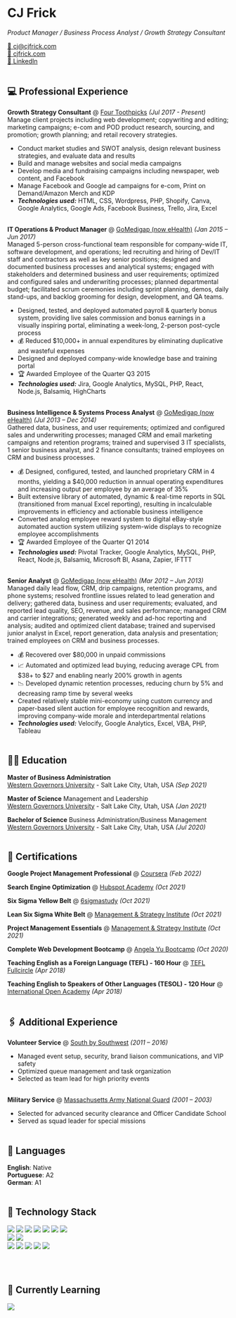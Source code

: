 <h1 id="cj-frick">CJ Frick</h1>

<p><em>Product Manager / Business Process Analyst / Growth Strategy Consultant </em> <br /></p>

<p><a href="mailto:cj@cjfrick.com">📧 cj@cjfrick.com</a><br /><a href="https://cjfrick.com">🔗 cjfrick.com</a><br /><a href="https://www.linkedin.com/in/cjfrick">💼 LinkedIn</a><br /><br /></p>

<h2 id="-professional-experience">💻 Professional Experience</h2>

<p><strong>Growth Strategy Consultant</strong> @ <a href="https://fourtoothpicks.com">Four Toothpicks</a> <em>(Jul 2017 - Present)</em> <br />
Manage client projects including web development; copywriting and editing; marketing campaigns; e-com and POD product research, sourcing, and promotion; growth planning; and retail recovery strategies.</p>
<ul>
  <li>Conduct market studies and SWOT analysis, design relevant business strategies, and evaluate data and results</li>
  <li>Build and manage websites and social media campaigns</li>
  <li>Develop media and fundraising campaigns including newspaper, web content, and Facebook</li>
  <li>Manage Facebook and Google ad campaigns for e-com, Print on Demand/Amazon Merch and KDP</li>
  <li><strong><em>Technologies used:</em></strong> HTML, CSS, Wordpress, PHP, Shopify, Canva, Google Analytics, Google Ads, Facebook Business, Trello, Jira, Excel
<br /><br /></li>
</ul>

<p><strong>IT Operations & Product Manager</strong> @ <a href="https://www.gomedigap.com">GoMedigap (now eHealth)</a> <em>(Jan 2015 – Jun 2017)</em> <br />
Managed 5-person cross-functional team responsible for company-wide IT, software development, and operations; led recruiting and hiring of Dev/IT staff and contractors as well as key senior positions; designed and documented business processes and analytical systems; engaged with stakeholders and determined business and user requirements; optimized and configured sales and underwriting processes; planned departmental budget; facilitated scrum ceremonies including sprint planning, demos, daily stand-ups, and backlog grooming for design, development, and QA teams.</p>
<ul>
  <li>Designed, tested, and deployed automated payroll & quarterly bonus system, providing live sales commission and bonus earnings in a visually inspiring portal, eliminating a week-long, 2-person post-cycle process</li>
  <li>💰 Reduced $10,000+ in annual expenditures by eliminating duplicative and wasteful expenses</li>
  <li>Designed and deployed company-wide knowledge base and training portal</li>
  <li>🏆 Awarded Employee of the Quarter Q3 2015</li>
  <li><strong><em>Technologies used:</em></strong> Jira, Google Analytics, MySQL, PHP, React, Node.js, Balsamiq, HighCharts
<br /><br /></li>
</ul>

<p><strong>Business Intelligence & Systems Process Analyst</strong> @ <a href="https://www.gomedigap.com">GoMedigap (now eHealth)</a> <em>(Jul 2013 – Dec 2014)</em> <br />
Gathered data, business, and user requirements; optimized and configured sales and underwriting processes; managed CRM and email marketing campaigns and retention programs; trained and supervised 3 IT specialists, 1 senior business analyst, and 2 finance consultants; trained employees on CRM and business processes.</p>
<ul>
  <li>💰 Designed, configured, tested, and launched proprietary CRM in 4 months, yielding a $40,000 reduction in annual operating expenditures and increasing output per employee by an average of 35%</li>
  <li>Built extensive library of automated, dynamic & real-time reports in SQL (transitioned from manual Excel reporting), resulting in incalculable improvements in efficiency and actionable business intelligence</li>
  <li>Converted analog employee reward system to digital eBay-style automated auction system utilizing system-wide displays to recognize employee accomplishments</li>
  <li>🏆 Awarded Employee of the Quarter Q1 2014</li>
  <li><strong><em>Technologies used:</em></strong> Pivotal Tracker, Google Analytics, MySQL, PHP, React, Node.js, Balsamiq, Microsoft BI, Asana, Zapier, IFTTT
<br /><br /></li>
</ul>

<p><strong>Senior Analyst</strong> @ <a href="https://www.gomedigap.com">GoMedigap (now eHealth)</a> <em>(Mar 2012 – Jun 2013)</em> <br />
Managed daily lead flow, CRM, drip campaigns, retention programs, and phone systems; resolved frontline issues related to lead generation and delivery; gathered data, business and user requirements; evaluated, and reported lead quality, SEO, revenue, and sales performance; managed CRM and carrier integrations; generated weekly and ad-hoc reporting and analysis; audited and optimized client database; trained and supervised junior analyst in Excel, report generation, data analysis and presentation; trained employees on CRM and business processes.</p>
<ul>
  <li>💰 Recovered over $80,000 in unpaid commissions</li>
  <li>📈 Automated and optimized lead buying, reducing average CPL from $38+ to $27 and enabling nearly 200% growth in agents</li>
  <li>📉 Developed dynamic retention processes, reducing churn by 5% and decreasing ramp time by several weeks</li>
  <li>Created relatively stable mini-economy using custom currency and paper-based silent auction for employee recognition and rewards, improving company-wide morale and interdepartmental relations</li>
  <li><strong><em>Technologies used:</em></strong> Velocify, Google Analytics, Excel, VBA, PHP, Tableau
<br /><br /></li>
</ul>

<h2 id="-education">🧑‍🎓 Education</h2>

<p><strong>Master of Business Administration</strong> <br />
<a href="https://www.wgu.edu/">Western Governors University</a> - Salt Lake City, Utah, USA <em>(Sep 2021)</em> <br /></p>

<p><strong>Master of Science</strong> Management and Leadership<br />
<a href="https://www.wgu.edu/">Western Governors University</a> - Salt Lake City, Utah, USA <em>(Jan 2021)</em> <br /></p>

<p><strong>Bachelor of Science</strong> Business Administration/Business Management<br />
<a href="https://www.wgu.edu/">Western Governors University</a> - Salt Lake City, Utah, USA <em>(Jul 2020)</em><br /><br /></p>

<h2 id="-certifications">📃 Certifications</h2>

<p><strong>Google Project Management Professional</strong> @ <a href="https://coursera.com">Coursera</a> <em>(Feb 2022)</em> <br /></p>

<p><strong>Search Engine Optimization</strong> @ <a href="https://app.hubspot.com/academy/achievements/2h1k2t1f/en/1/ch-frick/seo">Hubspot Academy</a> <em>(Oct 2021)</em> <br /></p>

<p><strong>Six Sigma Yellow Belt</strong> @ <a href="https://6sigmastudy.com">6sigmastudy</a> <em>(Oct 2021)</em> <br /></p>

<p><strong>Lean Six Sigma White Belt</strong> @ <a href="https://msicertified.com">Management & Strategy Institute</a> <em>(Oct 2021)</em> <br /></p>

<p><strong>Project Management Essentials</strong> @ <a href="https://msicertified.com">Management & Strategy Institute</a> <em>(Oct 2021)</em> <br /></p>

<p><strong>Complete Web Development Bootcamp</strong> @ <a href="https://udemy.com">Angela Yu Bootcamp</a> <em>(Oct 2020)</em> <br /></p>

<p><strong>Teaching English as a Foreign Language (TEFL) - 160 Hour</strong> @ <a href="https://www.teflfullcircle.com">TEFL Fullcircle</a> <em>(Apr 2018)</em> <br /></p>

<p><strong>Teaching English to Speakers of Other Languages (TESOL) - 120 Hour</strong> @ <a href="https://internationalopenacademy.com">International Open Academy</a> <em>(Apr 2018)</em> <br /><br /></p>


<h2 id="-additional-experience">🖇️ Additional Experience</h2>

<p><strong>Volunteer Service</strong> @ <a href="https://sxsw.com">South by Southwest</a> <em>(2011 – 2016)</em> <br />
</p>
<ul>
  <li>Managed event setup, security, brand liaison communications, and VIP safety</li>
  <li>Optimized queue management and task organization</li>
  <li>Selected as team lead for high priority events
<br /><br /></li>
</ul>

<p><strong>Military Service</strong> @ <a href="https://www.massnationalguard.org">Massachusetts Army National Guard</a> <em>(2001 – 2003)</em> <br />
</p>
<ul>
  <li>Selected for advanced security clearance and Officer Candidate School</li>
  <li>Served as squad leader for special missions
<br /><br /></li>
</ul>

<h2 id="-languages">💬 Languages</h2>

<p><strong>English</strong>: Native <br />
<strong>Portuguese</strong>: A2 <br />
<strong>German</strong>: A1 <br /><br /></p>

<h2 id="-tech-stack">🧰 Technology Stack</h2>

![](https://img.shields.io/badge/HTML5-informational?style=flat&logo=HTML5&color=003B57&logoColor=white)
![](https://img.shields.io/badge/PHP-informational?style=flat&logo=php&color=003B57&logoColor=white) 
![](https://img.shields.io/badge/JavaScript-informational?style=flat&logo=JavaScript&color=003B57&logoColor=white) 
![](https://img.shields.io/badge/MySQL-informational?style=flat&logo=MySQL&color=003B57&logoColor=white)
![](https://img.shields.io/badge/Laravel-informational?style=flat&logo=laravel&color=003B57&logoColor=white)
![](https://img.shields.io/badge/Node.js-informational?style=flat&logo=node.js&color=003B57&logoColor=white)
![](https://img.shields.io/badge/React-informational?style=flat&logo=react&color=003B57&logoColor=white)<br />
![](https://img.shields.io/badge/Bootstrap-informational?style=flat&logo=Bootstrap&color=003B57&logoColor=white)
![](https://img.shields.io/badge/CSS3-informational?style=flat&logo=CSS3&color=003B57&logoColor=white)<br />
![](https://img.shields.io/badge/GitHub-informational?style=flat&logo=GitHub&color=003B57&logoColor=white)
![](https://img.shields.io/badge/PHPStorm-informational?style=flat&logo=phpstorm&color=003B57&logoColor=white)
![](https://img.shields.io/badge/Jira-informational?style=flat&logo=Jira&color=003B57&logoColor=white)
![](https://img.shields.io/badge/Confluence-informational?style=flat&logo=confluence&color=003B57&logoColor=white)
![](https://img.shields.io/badge/Microsoft_Excel-informational?style=flat&logo=microsoft-excel&color=003B57&logoColor=white)

<br /><br />

<h2 id="-learning">🌱 Currently Learning</h2>


![](https://img.shields.io/badge/Python-informational?style=flat&logo=Python&color=003B57&logoColor=white)

<br /><br />
